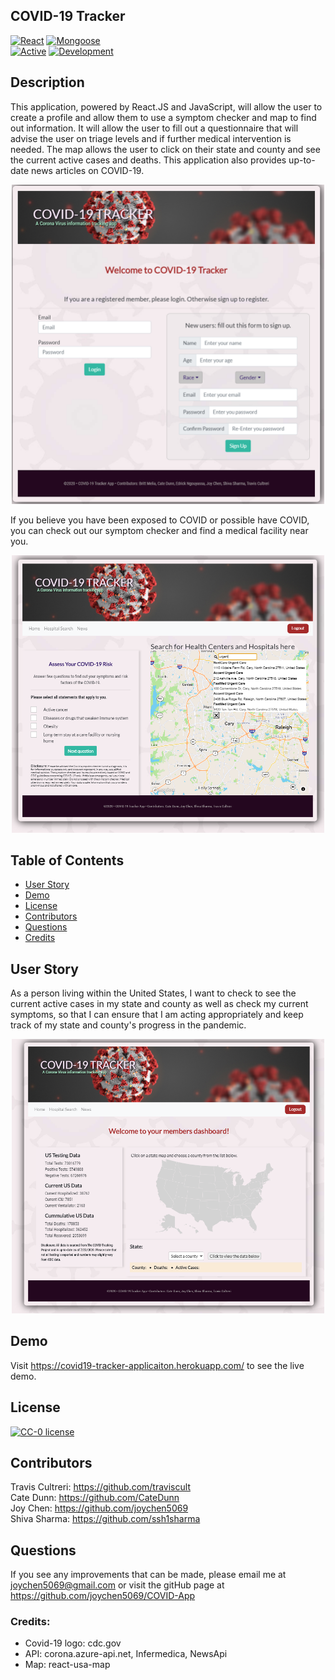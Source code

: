 ## COVID-19 Tracker
[![React](https://img.shields.io/badge/Made%20With-React-purple.svg)](https://shields.io/) [![Mongoose](https://img.shields.io/badge/Utilizes-Mongoose-red.svg)](https://shields.io/)  
[![Active](https://img.shields.io/badge/Status-Active-green.svg)](https://shields.io/) [![Development](https://img.shields.io/badge/Version-1.10-blue.svg)](https://shields.io/)  

## Description
This application, powered by React.JS and JavaScript, will allow the user to create a profile and allow them to use a symptom checker and map to find out information. It will allow the user to fill out a questionnaire that will advise the user on triage levels and if further medical intervention is needed. The map allows the user to click on their state and county and see the current active cases and deaths. This application also provides up-to-date news articles on COVID-19.

<div align="center"><img src="client/public/images/Main.png" width="500" alt="main"></div>

If you believe you have been exposed to COVID or possible have COVID, you can check out our symptom checker and find a medical facility near you.

<div align="center"><img src="client/public/images/Hospitals.png" width="500" alt="main"></div>

## Table of Contents
* [User Story](#userstory)
* [Demo](#demo)
* [License](#license)
* [Contributors](#contributors)
* [Questions](#questions)
* [Credits](#credits)

## User Story

As a person living within the United States, I want to check to see the current active cases in my state and county as well as check my current symptoms, so that I can ensure that I am acting appropriately and keep track of my state and county's progress in the pandemic.
<div align="center"><img src="client/public/images/Members.png" width="500" alt="main"></div>


## Demo
Visit https://covid19-tracker-applicaiton.herokuapp.com/ to see the live demo.

## License
[![CC-0 license](https://img.shields.io/badge/License-CC--0-blue.svg)](https://creativecommons.org/licenses/by-nd/4.0) 

## Contributors
Travis Cultreri: https://github.com/traviscult  
Cate Dunn: https://github.com/CateDunn  
Joy Chen: https://github.com/joychen5069  
Shiva Sharma: https://github.com/ssh1sharma  

## Questions
If you see any improvements that can be made, please email me at joychen5069@gmail.com or visit the gitHub page at https://github.com/joychen5069/COVID-App

### Credits:

- Covid-19 logo: cdc.gov
- API: corona.azure-api.net, Infermedica, NewsApi
- Map: react-usa-map
